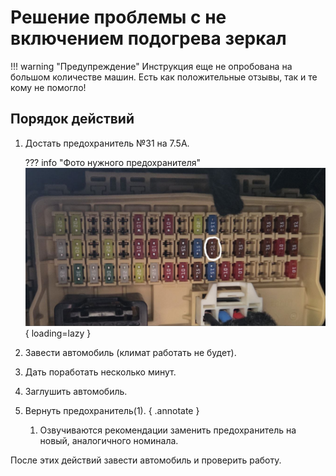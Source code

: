 # Решение проблемы с не включением подогрева зеркал

!!! warning "Предупреждение"
    Инструкция еще не опробована на большом количестве машин. Есть как положительные отзывы, так и те кому не помогло!


## Порядок действий

1. Достать предохранитель №31 на 7.5А.
    
    ??? info "Фото нужного предохранителя"
        ![Image title](../../images/photo_2025-09-14_13-06-30.jpg){ loading=lazy }


2. Завести автомобиль (климат работать не будет).
3. Дать поработать несколько минут.
4. Заглушить автомобиль.
5. Вернуть предохранитель(1).
    { .annotate }
   
    1. Озвучиваются рекомендации заменить предохранитель на новый, аналогичного номинала.

После этих действий завести автомобиль и проверить работу.

